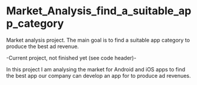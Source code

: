 # Market_Analysis_find_a_suitable_app_category
Market analysis project. The main goal is to find a suitable app category to produce the best ad revenue.

-Current project, not finished yet (see code header)-

In this project I am analysing the market for Android and iOS apps to find the best app our company can develop an app for to produce ad revenues.
